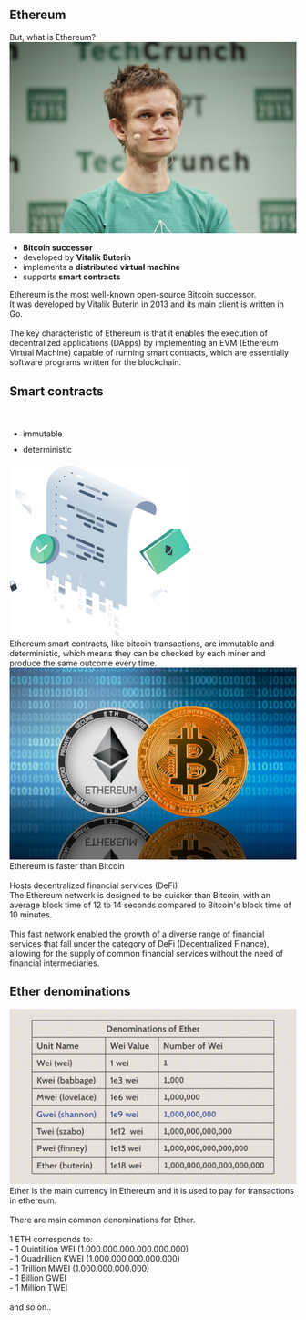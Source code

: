 <section>
    <h1>Ethereum</h1>
    <aside class="notes">
        But, what is Ethereum?
    </aside>
</section>
<section>
    <div class="grid-2">
        <div>
            <img src="assets/vitalik-buterin-1.jpg" alt="">
        </div>
        <div>
            <ul class="line-height: 1.2">
                <li><strong>Bitcoin successor</strong></li>
                <li>developed by <strong>Vitalik Buterin</strong></li>
                <li>implements a <strong>distributed virtual machine</strong></li>
                <li>supports <strong>smart contracts</strong></li>
            </ul>
        </div>
    </div>
    <aside class="notes">
        Ethereum is the most well-known open-source Bitcoin successor.  <br />
It was developed by Vitalik Buterin in 2013 and its main client is written in Go.<br />
<br />
The key characteristic of Ethereum is that it enables the execution of decentralized applications (DApps) by implementing an EVM (Ethereum Virtual Machine) capable of running smart contracts, which are essentially software programs written for the blockchain.  
    </aside>
</section>
<section>
    <h2>Smart contracts</h2>
    <br />
    <div class="grid-2">
        <div>
            <ul style="line-height: 2">
                <li>immutable</li>
                <li>deterministic</li>
            </ul>
        </div>
        <div>
            <img src="assets/smart-contract-1.png" alt="" style="max-height: 300px">
        </div>
    </div>
    <aside class="notes">
        Ethereum smart contracts, like bitcoin transactions, are immutable and deterministic, which means they can be checked by each miner and produce the same outcome every time.  
    </aside>
</section>
<section>
    <div class="grid-2">
        <div>
            <img src="assets/ethereum-vs-bitcoin.jpeg" alt="">
        </div>
        <div>
            Ethereum is faster than Bitcoin
            <br /><br />
            Hosts decentralized financial services (DeFi)
        </div>
    </div>
    <aside class="notes">
        The Ethereum network is designed to be quicker than Bitcoin, with an average block time of 12 to 14 seconds compared to Bitcoin's block time of 10 minutes.  <br />
<br />
This fast network enabled the growth of a diverse range of financial services that fall under the category of DeFi (Decentralized Finance), allowing for the supply of common financial services without the need of financial intermediaries.  
    </aside>
</section>
<section>
    <h2>Ether denominations</h2>
    <img src="assets/ether-denominations.png" alt="" style="max-height: 400px">
    <aside class="notes">
    Ether is the main currency in Ethereum and it is used to pay for transactions in ethereum.  <br /><br />
There are main common denominations for Ether.<br /><br />
1 ETH corresponds to:<br />
- 1 Quintillion WEI (1.000.000.000.000.000.000)<br />
- 1 Quadrillion KWEI (1.000.000.000.000.000)<br />
- 1 Trillion MWEI (1.000.000.000.000)<br />
- 1 Billion GWEI<br />
- 1 Million TWEI<br /><br />
and so on..  
    </aside>
</section>